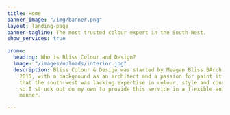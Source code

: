 ```yaml
---
title: Home
banner_image: "/img/banner.png"
layout: landing-page
banner-tagline: The most trusted colour expert in the South-West.
show_services: true

promo:
  heading: Who is Bliss Colour and Design?
  image: "/images/uploads/interior.jpg"
  description: Bliss Colour & Design was started by Meagan Bliss BArch(Hons) in Dunsborough
    2015, with a background as an architect and a passion for paint it became obvious
    that the south-west was lacking expertise in colour, style and construction knowledge
    so I struck out on my own to provide this service in a flexible and effective
    manner.

---
```

